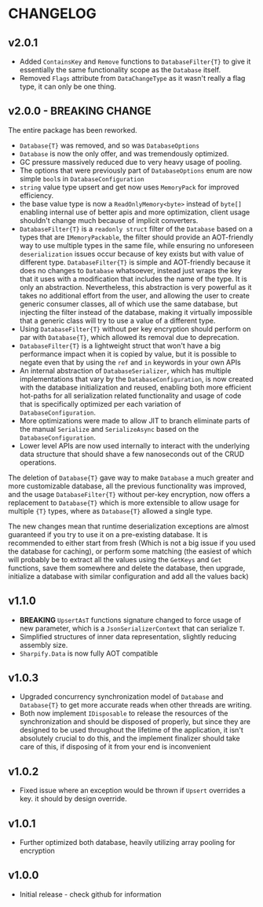 # CHANGELOG

## v2.0.1

* Added `ContainsKey` and `Remove` functions to `DatabaseFilter{T}` to give it essentially the same functionality scope as the `Database` itself.
* Removed `Flags` attribute from `DataChangeType` as it wasn't really a flag type, it can only be one thing.

## v2.0.0 - BREAKING CHANGE

The entire package has been reworked.

* `Database{T}` was removed, and so was `DatabaseOptions`
* `Database` is now the only offer, and was tremendously optimized.
* GC pressure massively reduced due to very heavy usage of pooling.
* The options that were previously part of `DatabaseOptions` enum are now simple `bool`s in `DatabaseConfiguration`
* `string` value type upsert and get now uses `MemoryPack` for improved efficiency.
* the base value type is now a `ReadOnlyMemory<byte>` instead of `byte[]` enabling internal use of better apis and more optimization, client usage shouldn't change much because of implicit converters.
* `DatabaseFilter{T}` is a `readonly struct` filter of the `Database` based on a types that are `IMemoryPackable`, the filter should provide an AOT-friendly way to use multiple types in the same file, while ensuring no unforeseen `deserialization` issues occur because of key exists but with value of different type. `DatabaseFilter{T}` is simple and AOT-friendly because it does no changes to `Database` whatsoever, instead just wraps the key that it uses with a modification that includes the name of the type. It is only an abstraction. Nevertheless, this abstraction is very powerful as it takes no additional effort from the user, and allowing the user to create generic consumer classes, all of which use the same database, but injecting the filter instead of the database, making it virtually impossible that a generic class will try to use a value of a different type.
* Using `DatabaseFilter{T}` without per key encryption should perform on par with `Database{T}`, which allowed its removal due to deprecation.
* `DatabaseFilter{T}` is a lightweight struct that won't have a big performance impact when it is copied by value, but it is possible to negate even that by using the `ref` and `in` keywords in your own APIs
* An internal abstraction of `DatabaseSerializer`, which has multiple implementations that vary by the `DatabaseConfiguration`, is now created with the database initialization and reused, enabling both more efficient hot-paths for all serialization related functionality and usage of code that is specifically optimized per each variation of `DatabaseConfiguration`.
* More optimizations were made to allow JIT to branch eliminate parts of the manual `Serialize` and `SerializeAsync` based on the `DatabaseConfiguration`.
* Lower level APIs are now used internally to interact with the underlying data structure that should shave a few nanoseconds out of the CRUD operations.

The deletion of `Database{T}` gave way to make `Database` a much greater and more customizable database, all the previous functionality was improved, and the usage `DatabaseFilter{T}` without per-key encryption, now offers a replacement to `Database{T}` which is more extensible to allow usage for multiple `{T}` types, where as `Database{T}` allowed a single type.

The new changes mean that runtime deserialization exceptions are almost guaranteed if you try to use it on a pre-existing database. It is recommended to either start from fresh (Which is not a big issue if you used the database for caching), or perform some matching (the easiest of which will probably be to extract all the values using the `GetKeys` and `Get` functions, save them somewhere and delete the database, then upgrade, initialize a database with similar configuration and add all the values back)

## v1.1.0

* **BREAKING** `UpsertAsT` functions signature changed to force usage of new parameter, which is a `JsonSerializerContext` that can serialize `T`.
* Simplified structures of inner data representation, slightly reducing assembly size.
* `Sharpify.Data` is now fully AOT compatible

## v1.0.3

* Upgraded concurrency synchronization model of `Database` and `Database{T}` to get more accurate reads when other threads are writing.
* Both now implement `IDisposable` to release the resources of the synchronization and should be disposed of properly, but since they are designed to be used throughout the lifetime of the application, it isn't absolutely crucial to do this, and the implement finalizer should take care of this, if disposing of it from your end is inconvenient

## v1.0.2

* Fixed issue where an exception would be thrown if `Upsert` overrides a key. it should by design override.

## v1.0.1

* Further optimized both database, heavily utilizing array pooling for encryption

## v1.0.0

* Initial release - check github for information
